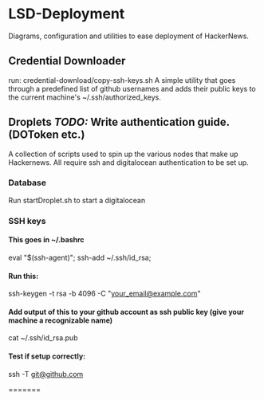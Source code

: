 # LSD-Deployment
Diagrams, configuration and utilities to ease deployment of HackerNews.

## Credential Downloader
run: credential-download/copy-ssh-keys.sh
A simple utility that goes through a predefined list of github usernames and adds their public keys to the current machine's ~/.ssh/authorized_keys.


## Droplets **_TODO:_ Write authentication guide. (DOToken etc.)**
A collection of scripts used to spin up the various nodes that make up Hackernews.
All require ssh and digitalocean authentication to be set up.

### Database
Run startDroplet.sh to start a digitalocean 

### SSH keys


#### This goes in ~/.bashrc
eval "$(ssh-agent)";
ssh-add ~/.ssh/id_rsa;

#### Run this:
ssh-keygen -t rsa -b 4096 -C "your_email@example.com"

#### Add output of this to your github account as ssh public key (give your machine a recognizable name)
cat ~/.ssh/id_rsa.pub

#### Test if setup correctly:
ssh -T git@github.com

=======

